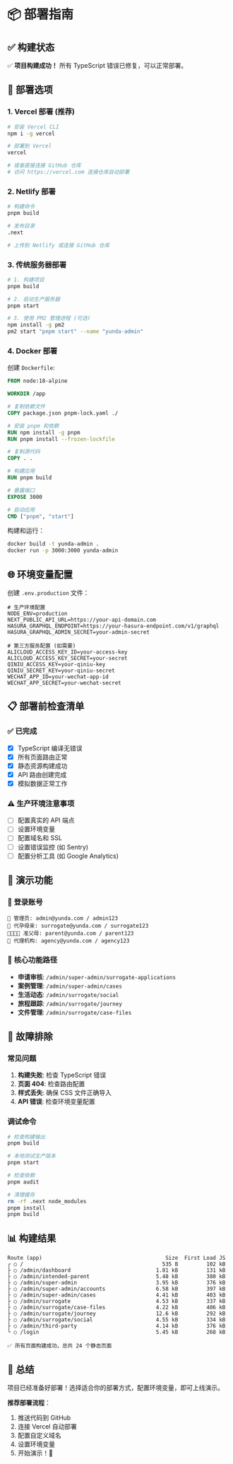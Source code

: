 # 📦 部署指南

## ✅ 构建状态
✅ **项目构建成功！** 所有 TypeScript 错误已修复，可以正常部署。

## 🚀 部署选项

### 1. **Vercel 部署** (推荐)
```bash
# 安装 Vercel CLI
npm i -g vercel

# 部署到 Vercel
vercel

# 或者直接连接 GitHub 仓库
# 访问 https://vercel.com 连接仓库自动部署
```

### 2. **Netlify 部署**
```bash
# 构建命令
pnpm build

# 发布目录
.next

# 上传到 Netlify 或连接 GitHub 仓库
```

### 3. **传统服务器部署**
```bash
# 1. 构建项目
pnpm build

# 2. 启动生产服务器
pnpm start

# 3. 使用 PM2 管理进程 (可选)
npm install -g pm2
pm2 start "pnpm start" --name "yunda-admin"
```

### 4. **Docker 部署**
创建 `Dockerfile`:
```dockerfile
FROM node:18-alpine

WORKDIR /app

# 复制依赖文件
COPY package.json pnpm-lock.yaml ./

# 安装 pnpm 和依赖
RUN npm install -g pnpm
RUN pnpm install --frozen-lockfile

# 复制源代码
COPY . .

# 构建应用
RUN pnpm build

# 暴露端口
EXPOSE 3000

# 启动应用
CMD ["pnpm", "start"]
```

构建和运行：
```bash
docker build -t yunda-admin .
docker run -p 3000:3000 yunda-admin
```

## 🌐 环境变量配置

创建 `.env.production` 文件：
```env
# 生产环境配置
NODE_ENV=production
NEXT_PUBLIC_API_URL=https://your-api-domain.com
HASURA_GRAPHQL_ENDPOINT=https://your-hasura-endpoint.com/v1/graphql
HASURA_GRAPHQL_ADMIN_SECRET=your-admin-secret

# 第三方服务配置 (如需要)
ALICLOUD_ACCESS_KEY_ID=your-access-key
ALICLOUD_ACCESS_KEY_SECRET=your-secret
QINIU_ACCESS_KEY=your-qiniu-key
QINIU_SECRET_KEY=your-qiniu-secret
WECHAT_APP_ID=your-wechat-app-id
WECHAT_APP_SECRET=your-wechat-secret
```

## 📋 部署前检查清单

### ✅ **已完成**
- [x] TypeScript 编译无错误
- [x] 所有页面路由正常
- [x] 静态资源构建成功
- [x] API 路由创建完成
- [x] 模拟数据正常工作

### ⚠️ **生产环境注意事项**
- [ ] 配置真实的 API 端点
- [ ] 设置环境变量
- [ ] 配置域名和 SSL
- [ ] 设置错误监控 (如 Sentry)
- [ ] 配置分析工具 (如 Google Analytics)

## 🎯 演示功能

### 🔐 **登录账号**
```
👑 管理员: admin@yunda.com / admin123
🤱 代孕母亲: surrogate@yunda.com / surrogate123  
👨‍👩‍👧‍👦 准父母: parent@yunda.com / parent123
🤝 代理机构: agency@yunda.com / agency123
```

### 📱 **核心功能路径**
- **申请审核**: `/admin/super-admin/surrogate-applications`
- **案例管理**: `/admin/super-admin/cases`
- **生活动态**: `/admin/surrogate/social`
- **旅程跟踪**: `/admin/surrogate/journey`
- **文件管理**: `/admin/surrogate/case-files`

## 🔧 故障排除

### 常见问题
1. **构建失败**: 检查 TypeScript 错误
2. **页面 404**: 检查路由配置
3. **样式丢失**: 确保 CSS 文件正确导入
4. **API 错误**: 检查环境变量配置

### 调试命令
```bash
# 检查构建输出
pnpm build

# 本地测试生产版本
pnpm start

# 检查依赖
pnpm audit

# 清理缓存
rm -rf .next node_modules
pnpm install
pnpm build
```

## 📊 构建结果

```
Route (app)                                       Size  First Load JS    
┌ ○ /                                            535 B         102 kB
├ ○ /admin/dashboard                           1.81 kB         131 kB
├ ○ /admin/intended-parent                     5.48 kB         380 kB
├ ○ /admin/super-admin                         3.95 kB         376 kB
├ ○ /admin/super-admin/accounts                6.58 kB         397 kB
├ ○ /admin/super-admin/cases                   4.41 kB         403 kB
├ ○ /admin/surrogate                           4.53 kB         337 kB
├ ○ /admin/surrogate/case-files                4.22 kB         406 kB
├ ○ /admin/surrogate/journey                   12.6 kB         292 kB
├ ○ /admin/surrogate/social                    4.55 kB         334 kB
├ ○ /admin/third-party                         4.14 kB         376 kB
└ ○ /login                                     5.45 kB         268 kB

✅ 所有页面构建成功，总共 24 个静态页面
```

## 🎉 总结

项目已经准备好部署！选择适合你的部署方式，配置环境变量，即可上线演示。

**推荐部署流程**：
1. 推送代码到 GitHub
2. 连接 Vercel 自动部署
3. 配置自定义域名
4. 设置环境变量
5. 开始演示！🚀



